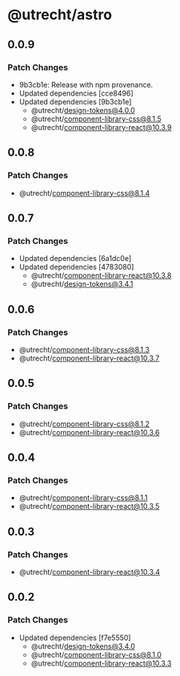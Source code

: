 # @utrecht/astro

## 0.0.9

### Patch Changes

- 9b3cb1e: Release with npm provenance.
- Updated dependencies [cce8496]
- Updated dependencies [9b3cb1e]
  - @utrecht/design-tokens@4.0.0
  - @utrecht/component-library-css@8.1.5
  - @utrecht/component-library-react@10.3.9

## 0.0.8

### Patch Changes

- @utrecht/component-library-css@8.1.4

## 0.0.7

### Patch Changes

- Updated dependencies [6a1dc0e]
- Updated dependencies [4783080]
  - @utrecht/component-library-react@10.3.8
  - @utrecht/design-tokens@3.4.1

## 0.0.6

### Patch Changes

- @utrecht/component-library-css@8.1.3
- @utrecht/component-library-react@10.3.7

## 0.0.5

### Patch Changes

- @utrecht/component-library-css@8.1.2
- @utrecht/component-library-react@10.3.6

## 0.0.4

### Patch Changes

- @utrecht/component-library-css@8.1.1
- @utrecht/component-library-react@10.3.5

## 0.0.3

### Patch Changes

- @utrecht/component-library-react@10.3.4

## 0.0.2

### Patch Changes

- Updated dependencies [f7e5550]
  - @utrecht/design-tokens@3.4.0
  - @utrecht/component-library-css@8.1.0
  - @utrecht/component-library-react@10.3.3
